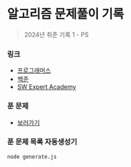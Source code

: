 # 알고리즘 문제풀이 기록

> 2024년 취준 기록 1 - PS

### 링크

- [프로그래머스](https://school.programmers.co.kr/learn/challenges?order=recent&languages=python3&page=1&levels=2%2C3)
- [백준](https://www.acmicpc.net/)
- [SW Expert Academy](https://swexpertacademy.com/main/code/problem/problemList.do?problemLevel=3)

### 푼 문제

- [보러가기](/solved.md)

### 푼 문제 목록 자동생성기

```
node generate.js
```
